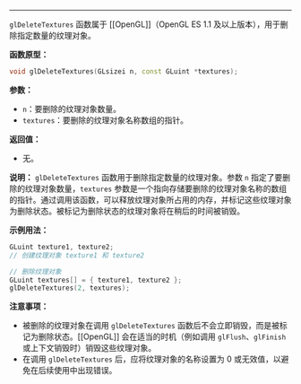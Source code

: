 
----
 `glDeleteTextures` 函数属于 [[OpenGL]]（OpenGL ES 1.1 及以上版本），用于删除指定数量的纹理对象。

**函数原型：**
```cpp
void glDeleteTextures(GLsizei n, const GLuint *textures);
```

**参数：**
- `n`：要删除的纹理对象数量。
- `textures`：要删除的纹理对象名称数组的指针。

**返回值：**
- 无。

**说明：**
`glDeleteTextures` 函数用于删除指定数量的纹理对象。参数 `n` 指定了要删除的纹理对象数量，`textures` 参数是一个指向存储要删除的纹理对象名称的数组的指针。通过调用该函数，可以释放纹理对象所占用的内存，并标记这些纹理对象为删除状态。被标记为删除状态的纹理对象将在稍后的时间被销毁。

**示例用法：**
```cpp
GLuint texture1, texture2;
// 创建纹理对象 texture1 和 texture2

// 删除纹理对象
GLuint textures[] = { texture1, texture2 };
glDeleteTextures(2, textures);
```

**注意事项：**
- 被删除的纹理对象在调用 `glDeleteTextures` 函数后不会立即销毁，而是被标记为删除状态。[[OpenGL]] 会在适当的时机（例如调用 `glFlush`、`glFinish` 或上下文销毁时）销毁这些纹理对象。
- 在调用 `glDeleteTextures` 后，应将纹理对象的名称设置为 0 或无效值，以避免在后续使用中出现错误。